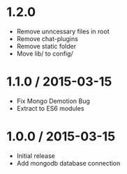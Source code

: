 1.2.0
==================

  * Remove unncessary files in root
  * Remove chat-plugins
  * Remove static folder
  * Move lib/ to config/

1.1.0 / 2015-03-15
==================

  * Fix Mongo Demotion Bug
  * Extract to ES6 modules

1.0.0 / 2015-03-15
==================

  * Initial release
  * Add mongodb database connection

